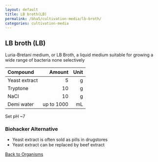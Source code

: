 ```yaml
---
layout: default
title: LB broth(LB)
permalink: /bha5/cultivation-media/lb-broth/
categories: cultivation-media
---
```


## LB broth (LB)

Luria-Bretani medium, or LB Broth, a liquid medium suitable for growing a wide range of bacteria none selectively

|Compound| Amount | Unit |
|:-------|-------:|-----:|
|Yeast extract|5|g|
|Tryptone|10|g|
|NaCl|10|g|
|Demi water| up to 1000|mL|

Set pH ~7

### Biohacker Alternative

* Yeast extract is often sold as pills in drugstores
* Yeast extract can be replaced by beef extract

[Back to Organisms](/bha5/organisms/)
